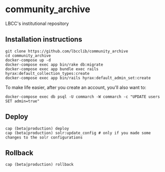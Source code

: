 # community_archive
LBCC's institutional repository

## Installation instructions

    git clone https://github.com/lbcclib/community_archive
    cd community_archive
    docker-compose up -d
    docker-compose exec app bin/rake db:migrate
    docker-compose exec app bundle exec rails hyrax:default_collection_types:create
    docker-compose exec app bin/rails hyrax:default_admin_set:create

To make life easier, after you create an account, you'll also want to:

    docker-compose exec db psql -U commarch -W commarch -c "UPDATE users SET admin=true"

## Deploy
    cap (beta|production) deploy
    cap (beta|production) solr:update_config # only if you made some changes to the solr configurations

## Rollback
    cap (beta|production) rollback
